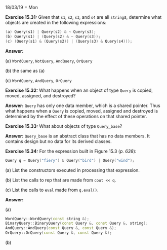 18/03/19 = Mon

**Exercise 15.31:** Given that `s1`, `s2`, `s3`, and `s4` are all `string`s, determine what objects are created in the following expressions:

```c++
(a) Query(s1) | Query(s2) & ~ Query(s3); 
(b) Query(s1) | (Query(s2) & ~ Query(s3)); 
(c) (Query(s1) & (Query(s2)) | (Query(s3) & Query(s4)));
```

**Answer:** 

(a) `WordQuery`, `NotQuery`, `AndQuery`, `OrQuery`

(b) the same as (a)

(c) `WordQuery`,  `AndQuery`, `OrQuery`

**Exercise 15.32:** What happens when an object of type `Query` is copied, moved, assigned, and destroyed?

**Answer:** `Query` has only one data member, which is a shared pointer. Thus what happens when a `Query` is copied, moved, assigned and destroyed is determined by the effect of these operations on that shared pointer.

**Exercise 15.33:** What about objects of type `Query_base`?

**Answer:** `Query_base` is an abstract class that has no data members. It contains design but no data for its derived classes.

**Exercise 15.34:** For the expression built in Figure 15.3 (*p. 638*):

```c++
Query q = Query("fiery") & Query("bird") | Query("wind");
```

(a) List the constructors executed in processing that expression.

(b) List the calls to rep that are made from `cout << q`.

(c) List the calls to `eval` made from `q.eval()`.

**Answer:** 

(a)

```c++
WordQuery::WordQuery(const string &);
BinaryQuery::BinaryQuery(const Query &, const Query &, string);
AndQuery::AndQuery(const Query &, const Query &);
OrQuery::OrQuery(const Query &, const Query &);
```

(b)